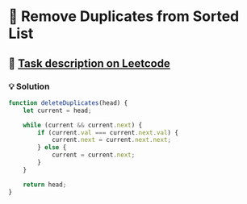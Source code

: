 # 📝 Remove Duplicates from Sorted List

## 🔗 [Task description on Leetcode](https://leetcode.com/problems/remove-duplicates-from-sorted-list/description/?envType=problem-list-v2&envId=linked-list)

### 💡 Solution

```js
function deleteDuplicates(head) {
	let current = head;

	while (current && current.next) {
		if (current.val === current.next.val) {
			current.next = current.next.next;
		} else {
			current = current.next;
		}
	}

	return head;
}
```
